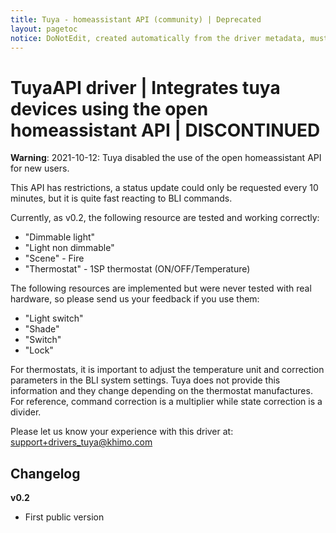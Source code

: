 ```yaml
---
title: Tuya - homeassistant API (community) | Deprecated
layout: pagetoc
notice: DoNotEdit, created automatically from the driver metadata, must be updated on the driver itself
---
```

# TuyaAPI driver | Integrates tuya devices using the open homeassistant API | DISCONTINUED

**Warning**: 2021-10-12: Tuya disabled the use of the open homeassistant API for new users.

This API has restrictions, a status update could only be requested every 10 minutes, but it is quite fast reacting to BLI commands.

Currently, as v0.2, the following resource are tested and working correctly:
 - "Dimmable light"
 - "Light non dimmable" 
 - "Scene"      - Fire
 - "Thermostat" - 1SP thermostat (ON/OFF/Temperature)


The following resources are implemented but were never tested with real hardware, so please send us your feedback if you use them:
 - "Light switch"
 - "Shade"
 - "Switch"
 - "Lock"

For thermostats, it is important to adjust the temperature unit and correction parameters in the BLI system settings. Tuya does not provide this information and they change depending on the thermostat manufactures.
For reference, command correction is a multiplier while state correction is a divider.


Please let us know your experience with this driver at: [support+drivers_tuya@khimo.com](mailto:support+drivers_tuya@khimo.com)

## Changelog
**v0.2**
  * First public version
